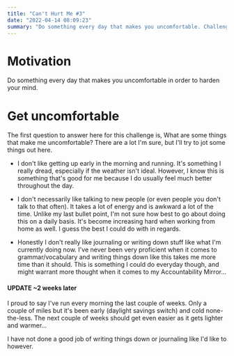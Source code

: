 ```yaml
---
title: "Can't Hurt Me #3"  
date: "2022-04-14 08:09:23"  
summary: "Do something every day that makes you uncomfortable. Challenge #3 from David Goggins' book Can't Hurt Me"
---
```


# Motivation

Do something every day that makes you uncomfortable in order to harden your mind. 


# Get uncomfortable

The first question to answer here for this challenge is, What are some things
that make me uncomfortable? There are a lot I'm sure, but I'll try to jot some
things out here.

- I don't like getting up early in the morning and running. It's something I
  really dread, especially if the weather isn't ideal. However, I know this is
  something that's good for me because I do usually feel much better throughout
  the day.

- I don't necessarily like talking to new people (or even people you don't talk
  to that often). It takes a lot of energy and is awkward a lot of the time.
  Unlike my last bullet point, I'm not sure how best to go about doing this on a
  daily basis. It's become increasing hard when working from home as well. I guess
  the best I could do with in regards.

- Honestly I don't really like journaling or writing down stuff like what I'm
  currently doing now. I've never been very proficient when it comes to
  grammar/vocabulary and writing things down like this takes me more time than
  it should. This is something I could do everyday though, and might warrant
  more thought when it comes to my Accountability Mirror...

#### UPDATE ~2 weeks later

I proud to say I've run every morning the last couple of weeks. Only a couple of
miles but it's been early (daylight savings switch) and cold none-the-less. The
next couple of weeks should get even easier as it gets lighter and warmer...

I have not done a good job of writing things down or journaling like I'd like to however.
